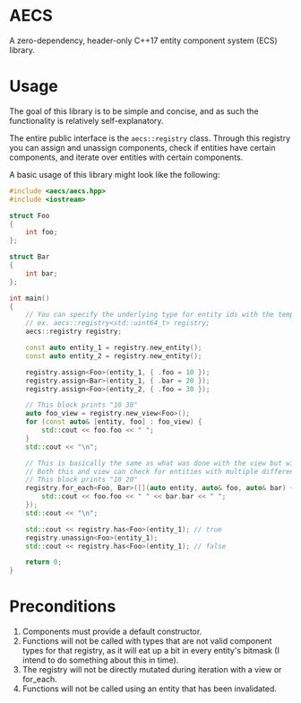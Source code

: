 # AECS
A zero-dependency, header-only C++17 entity component system (ECS) library.

# Usage
The goal of this library is to be simple and concise, and as such the functionality is relatively self-explanatory.

The entire public interface is the ```aecs::registry``` class. Through this registry you can assign and unassign components, check if entities have certain components, and iterate over entities with certain components.

A basic usage of this library might look like the following:

```cpp
#include <aecs/aecs.hpp>
#include <iostream>

struct Foo
{
    int foo;
};

struct Bar
{
    int bar;
};

int main()
{
    // You can specify the underlying type for entity ids with the template argument on aecs::registry,
    // ex. aecs::registry<std::uint64_t> registry;
    aecs::registry registry;

    const auto entity_1 = registry.new_entity();
    const auto entity_2 = registry.new_entity();

    registry.assign<Foo>(entity_1, { .foo = 10 });
    registry.assign<Bar>(entity_1, { .bar = 20 });
    registry.assign<Foo>(entity_2, { .foo = 30 });

    // This block prints "10 30"
    auto foo_view = registry.new_view<Foo>();
    for (const auto& [entity, foo] : foo_view) {
        std::cout << foo.foo << " ";
    }
    std::cout << "\n";

    // This is basically the same as what was done with the view but with lambda syntax
    // Both this and view can check for entities with multiple different component types
    // This block prints "10 20"
    registry.for_each<Foo, Bar>([](auto entity, auto& foo, auto& bar) {
        std::cout << foo.foo << " " << bar.bar << " ";
    });
    std::cout << "\n";

    std::cout << registry.has<Foo>(entity_1); // true
    registry.unassign<Foo>(entity_1);
    std::cout << registry.has<Foo>(entity_1); // false

    return 0;
}
```

# Preconditions
1. Components must provide a default constructor.
2. Functions will not be called with types that are not valid component types for that registry, as it will eat up a bit in every entity's bitmask (I intend to do something about this in time).
3. The registry will not be directly mutated during iteration with a view or for_each.
4. Functions will not be called using an entity that has been invalidated.
